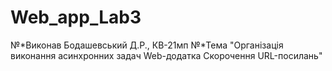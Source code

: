 # Web_app_Lab3
№*Виконав Бодашевський Д.Р., КВ-21мп
№*Тема "Організація виконання асинхронних задач Web-додатка Скорочення URL-посилань"


